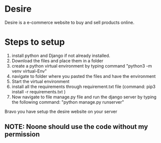 # Desire
Desire is a e-commerce website to buy and sell products online.


# Steps to setup

1. install python and Django if not already installed.
2. Download the files and place them in a folder
3. create a python virtual environment by typing command "python3 -m venv virtual-Env"
4. navigate to folder where you pasted the files and have the environment
5. Start the virtual environment
6. install all the requirements through requirement.txt file (command: pip3 install -r requirements.txt )
7. Now navigate to file manage.py file and run the django server by typing the following command:
   "python manage.py runserver"
   
Bravo you have setup the desire website on your server
## NOTE: Noone should use the code without my permission
